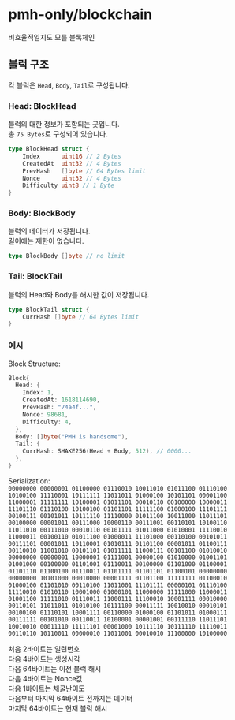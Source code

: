 # pmh-only/blockchain
비효율적일지도 모를 블록체인

## 블럭 구조
각 블럭은 `Head`, `Body`, `Tail`로 구성됩니다.

### Head: BlockHead
블럭의 대한 정보가 포함되는 곳입니다.\
총 `75 Bytes`로 구성되어 있습니다.

```go
type BlockHead struct {
	Index      uint16 // 2 Bytes
	CreatedAt  uint32 // 4 Bytes
	PrevHash   []byte // 64 Bytes limit
	Nonce      uint32 // 4 Bytes
	Difficulty uint8 // 1 Byte
}
```

### Body: BlockBody
블럭의 데이터가 저장됩니다.\
길이에는 제한이 없습니다.

```go
type BlockBody []byte // no limit
```

### Tail: BlockTail
블럭의 Head와 Body를 해시한 값이 저장됩니다.

```go
type BlockTail struct {
	CurrHash []byte // 64 Bytes limit
}
```

### 예시
Block Structure:
```go
Block{
  Head: {
    Index: 1,
    CreatedAt: 1618114690,
    PrevHash: "74a4f...",
    Nonce: 98681,
    Difficulty: 4,
  },
  Body: []byte("PMH is handsome"),
  Tail: {
    CurrHash: SHAKE256(Head + Body, 512), // 0000...
  },
}
```

Serialization:\
`00000000 00000001 01100000 01110010 10011010 01011100 01110100 10100100 11110001 10111111 11011011 01000100 10101101 00001100 11000001 11111111 10100001 01011101 00010110 00100000 10000011 11101110 01110100 10100100 01101101 11111100 01000100 11101111 00100111 00101011 10111110 11110000 01011100 10011000 11011101 00100000 00001011 00111000 10000110 00111001 00110101 10100110 11011010 00111010 00010110 00101111 01011000 01010001 11110010 11000011 00100110 01011100 01000011 11101000 00110100 00101011 00111101 00001011 10110001 01010111 01101100 00001011 01100111 00110010 11001010 00101101 01011111 11000111 00101100 01010010 00000000 00000001 10000001 01111001 00000100 01010000 01001101 01001000 00100000 01101001 01110011 00100000 01101000 01100001 01101110 01100100 01110011 01101111 01101101 01100101 00000000 00000000 10101000 00010000 00001111 01101100 11111111 01100010 01000100 01101010 00110100 11011001 11101111 00000101 01110100 11110010 01010110 10001000 01000101 11000000 11111000 11000011 01001100 11111010 01110011 11000111 11100010 10001111 00010000 00110101 11011011 01010100 10111100 00011111 10010010 00010101 00100100 01110101 10001111 00110000 01000100 01101011 01000111 00111111 00101010 00110011 10100001 00001001 00111110 11011101 10010010 00011110 11111101 00001000 10111110 10111110 11110011 00110110 10110011 00000010 11011001 00010010 11100000 10100000`

처음 2바이트는 일련번호\
다음 4바이트는 생성시각\
다음 64바이트는 이전 블럭 해시\
다음 4바이트는 Nonce값\
다음 1바이트는 채굴난이도\
다음부터 마지막 64바이트 전까지는 데이터\
마지막 64바이트는 현재 블럭 해시
